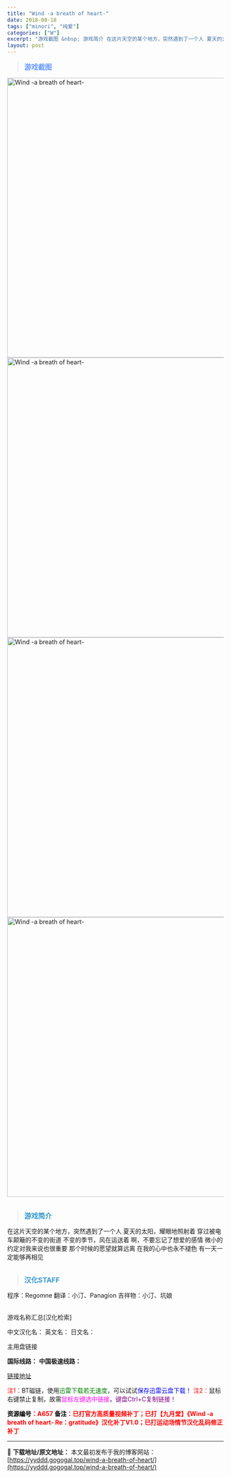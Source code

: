 ```yaml
---
title: "Wind -a breath of heart-"
date: 2018-08-18
tags: ["minori", "纯爱"]
categories: ["W"]
excerpt: "游戏截图 &nbsp; 游戏简介 在这片天空的某个地方，突然遇到了一个人 夏天的太阳，耀眼地照射着 穿过被电车颠簸的不变的街道 不变的季节，风在运送着 啊，不要忘记了想爱的感情 微小的约定对我来说也很重要 那个时候的愿望就算远离 在我的心中也永不褪色 有一天一定能够再相见 &nbsp; 汉化STAF&hellip;"
layout: post
---
```


<div>
<blockquote><b><span style="font-size: 12pt; color: #6699ff;">游戏截图</span></b></blockquote>
<div><img title="点击放大" src="https://yyddd.gogogal.top/wp-content/uploads/2025/04/20250430_6811ff854252c.webp" alt="Wind -a breath of heart-" width="650" /></div>
<div><img title="点击放大" src="https://yyddd.gogogal.top/wp-content/uploads/2025/04/20250430_6811ff86e236b.webp" alt="Wind -a breath of heart-" width="650" /></div>
<div><img title="点击放大" src="https://yyddd.gogogal.top/wp-content/uploads/2025/04/20250430_6811ff885115b.webp" alt="Wind -a breath of heart-" width="650" /></div>
<div><img title="点击放大" src="https://yyddd.gogogal.top/wp-content/uploads/2025/04/20250430_6811ff8a4db17.webp" alt="Wind -a breath of heart-" width="650" /></div>
&nbsp;
<blockquote><b><span style="font-size: 12pt; color: #3399cc;">游戏简介</span></b></blockquote>
<div>在这片天空的某个地方，突然遇到了一个人
夏天的太阳，耀眼地照射着
穿过被电车颠簸的不变的街道
不变的季节，风在运送着
啊，不要忘记了想爱的感情
微小的约定对我来说也很重要
那个时候的愿望就算远离
在我的心中也永不褪色
有一天一定能够再相见</div>
&nbsp;
<blockquote><b><span style="font-size: 12pt; color: #3399cc;">汉化STAFF</span></b></blockquote>
<div>程序：Regomne
翻译：小汀、Panagion
吉祥物：小汀、坑娘</div>
&nbsp;

游戏名称汇总[汉化检索]

中文汉化名：
英文名：
日文名：
</div>
<div class="panel panel-primary">
<div class="panel-heading">主用盘链接</div>
<div class="panel-body">

<b>国际线路：</b>
<b>中国极速线路：</b>

<!--wechatfans start-->

<a href="https://pan.xunlei.com/s/VOSSBs9099cSiDuhiJnM5kLVA1?pwd=f2jr#">链接地址</a>

<!--wechatfans end-->
<span style="color: #ff0000;">注1：</span>BT磁链，使用<span style="color: #008000;">迅雷下载若无速度</span>，可以试试<span style="color: #0000ff;">保存迅雷云盘下载！</span>
<span style="color: #ff0000;">注2：</span>鼠标右键禁止复制，故需<span style="color: #ff00ff;">鼠标左键选中链接</span>，<span style="color: #800080;">键盘Ctrl+C复制链接！</span>

</div>
<div class="panel-footer"><span style="color: #ff0000;"><b><span style="color: #000000;">资源编号</span>：A657</b></span>
<span style="color: #ff0000;"><b><span style="color: #000000;">备注</span>：已打官方高质量视频补丁；已打【九月堂】《Wind -a breath of heart- Re：gratitude》汉化补丁V1.0；已打运动场情节汉化乱码修正补丁</b></span></div>
</div>

---
📖 **下载地址/原文地址：** 本文最初发布于我的博客网站：[https://yyddd.gogogal.top/wind-a-breath-of-heart/](https://yyddd.gogogal.top/wind-a-breath-of-heart/)
